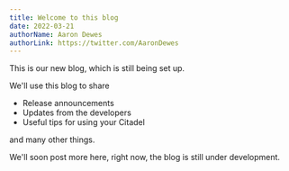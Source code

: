 ```yaml
---
title: Welcome to this blog
date: 2022-03-21
authorName: Aaron Dewes
authorLink: https://twitter.com/AaronDewes
---
```


This is our new blog, which is still being set up.

We'll use this blog to share

- Release announcements
- Updates from the developers
- Useful tips for using your Citadel

and many other things.

We'll soon post more here, right now, the blog is still under development.
